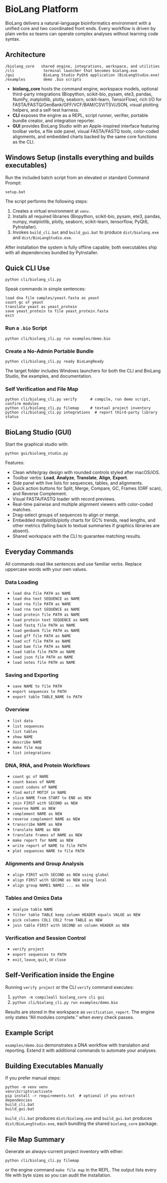 # BioLang Platform

BioLang delivers a natural-language bioinformatics environment with a unified
core and two coordinated front ends. Every workflow is driven by plain verbs so
teams can operate complex analyses without learning code syntax.

## Architecture

```
/biolang_core   shared engine, integrations, workspace, and utilities
/cli             terminal launcher that becomes biolang.exe
/gui             BioLang Studio PyQt6 application (BioLangStudio.exe)
/examples        demo .bio scripts
```

* **biolang_core** hosts the command engine, workspace models, optional
  third-party integrations (Biopython, scikit-bio, pysam, ete3, pandas,
  NumPy, matplotlib, plotly, seaborn, scikit-learn, TensorFlow), rich I/O for
  FASTA/FASTQ/GenBank/GFF/VCF/BAM/CSV/TSV/JSON, visual plotting helpers, and a
  self-test harness.
* **CLI** exposes the engine as a REPL, script runner, verifier, portable bundle
  creator, and integration reporter.
* **GUI** provides BioLang Studio with an Apple-inspired interface featuring
  toolbar verbs, a file side panel, visual FASTA/FASTQ tools, color-coded
  alignments, and embedded charts backed by the same core functions as the CLI.

## Windows Setup (installs everything and builds executables)

Run the included batch script from an elevated or standard Command Prompt:

```
setup.bat
```

The script performs the following steps:

1. Creates a virtual environment at `venv`.
2. Installs all required libraries (Biopython, scikit-bio, pysam, ete3, pandas,
   numpy, matplotlib, plotly, seaborn, scikit-learn, tensorflow, PyQt6,
   PyInstaller).
3. Invokes `build_cli.bat` and `build_gui.bat` to produce `dist/biolang.exe`
   and `dist/BioLangStudio.exe`.

After installation the system is fully offline capable; both executables ship
with all dependencies bundled by PyInstaller.

## Quick CLI Use

```
python cli/biolang_cli.py
```

Speak commands in simple sentences:

```
load dna file samples/yeast.fasta as yeast
count gc of yeast
translate yeast as yeast_protein
save yeast_protein to file yeast_protein.fasta
exit
```

### Run a `.bio` Script

```
python cli/biolang_cli.py run examples/demo.bio
```

### Create a No-Admin Portable Bundle

```
python cli/biolang_cli.py ready BioLangReady
```

The target folder includes Windows launchers for both the CLI and BioLang
Studio, the examples, and documentation.

### Self Verification and File Map

```
python cli/biolang_cli.py verify      # compile, run demo script, confirm modules
python cli/biolang_cli.py filemap     # textual project inventory
python cli/biolang_cli.py integrations  # report third-party library status
```

## BioLang Studio (GUI)

Start the graphical studio with:

```
python gui/biolang_studio.py
```

Features:

* Clean white/gray design with rounded controls styled after macOS/iOS.
* Toolbar verbs: **Load**, **Analyze**, **Translate**, **Align**, **Export**.
* Side panel with live lists for sequences, tables, and alignments.
* Quick action buttons for Split, Merge, Compare, GC, Frames (ORF scan), and
  Reverse Complement.
* Visual FASTA/FASTQ loader with record previews.
* Real-time pairwise and multiple alignment viewers with color-coded matches.
* Drag-select groups of sequences to align or merge.
* Embedded matplotlib/plotly charts for GC% trends, read lengths, and other
  metrics (falling back to textual summaries if graphics libraries are absent).
* Shared workspace with the CLI to guarantee matching results.

## Everyday Commands

All commands read like sentences and use familiar verbs. Replace uppercase words
with your own values.

### Data Loading

* `load dna file PATH as NAME`
* `load dna text SEQUENCE as NAME`
* `load rna file PATH as NAME`
* `load rna text SEQUENCE as NAME`
* `load protein file PATH as NAME`
* `load protein text SEQUENCE as NAME`
* `load fastq file PATH as NAME`
* `load genbank file PATH as NAME`
* `load gff file PATH as NAME`
* `load vcf file PATH as NAME`
* `load bam file PATH as NAME`
* `load table file PATH as NAME`
* `load json file PATH as NAME`
* `load notes file PATH as NAME`

### Saving and Exporting

* `save NAME to file PATH`
* `export sequences to PATH`
* `export table TABLE_NAME to PATH`

### Overview

* `list data`
* `list sequences`
* `list tables`
* `show NAME`
* `describe NAME`
* `make file map`
* `list integrations`

### DNA, RNA, and Protein Workflows

* `count gc of NAME`
* `count bases of NAME`
* `count codons of NAME`
* `find motif MOTIF in NAME`
* `slice NAME from START to END as NEW`
* `join FIRST with SECOND as NEW`
* `reverse NAME as NEW`
* `complement NAME as NEW`
* `reverse complement NAME as NEW`
* `transcribe NAME as NEW`
* `translate NAME as NEW`
* `translate frames of NAME as NEW`
* `make report for NAME as NEW`
* `write report of NAME to file PATH`
* `plot sequences NAME to file PATH`

### Alignments and Group Analysis

* `align FIRST with SECOND as NEW using global`
* `align FIRST with SECOND as NEW using local`
* `align group NAME1 NAME2 ... as NEW`

### Tables and Omics Data

* `analyze table NAME`
* `filter table TABLE keep column HEADER equals VALUE as NEW`
* `pick columns COL1 COL2 from TABLE as NEW`
* `join table FIRST with SECOND on column HEADER as NEW`

### Verification and Session Control

* `verify project`
* `export sequences to PATH`
* `exit`, `leave`, `quit`, or `close`

## Self-Verification inside the Engine

Running `verify project` or the CLI `verify` command executes:

1. `python -m compileall biolang_core cli gui`
2. `python cli/biolang_cli.py run examples/demo.bio`

Results are stored in the workspace as `verification_report`. The engine only
states “All modules complete.” when every check passes.

## Example Script

`examples/demo.bio` demonstrates a DNA workflow with translation and reporting.
Extend it with additional commands to automate your analyses.

## Building Executables Manually

If you prefer manual steps:

```
python -m venv venv
venv\Scripts\activate
pip install -r requirements.txt  # optional if you extract dependencies
build_cli.bat
build_gui.bat
```

`build_cli.bat` produces `dist/biolang.exe` and `build_gui.bat` produces
`dist/BioLangStudio.exe`, each bundling the shared `biolang_core` package.

## File Map Summary

Generate an always-current project inventory with either:

```
python cli/biolang_cli.py filemap
```

or the engine command `make file map` in the REPL. The output lists every file
with byte sizes so you can audit the installation.
